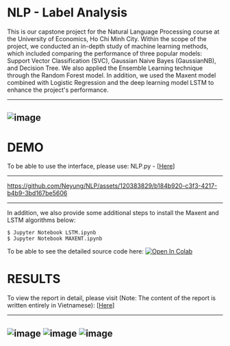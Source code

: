 # NLP - Label Analysis
This is our capstone project for the Natural Language Processing course at the University of Economics, Ho Chi Minh City. Within the scope of the project, we conducted an in-depth study of machine learning methods, which included comparing the performance of three popular models: Support Vector Classification (SVC), Gaussian Naive Bayes (GaussianNB), and Decision Tree. We also applied the Ensemble Learning technique through the Random Forest model. In addition, we used the Maxent model combined with Logistic Regression and the deep learning model LSTM to enhance the project's performance.

---
![image](https://github.com/Neyung/NLP/assets/120383829/5000f161-cbbb-425c-89b6-02af1b7b7f51)
---

# DEMO 
To be able to use the interface, please use: NLP.py - [[Here](https://github.com/Neyung/NLP/blob/main/UI/UI/NLP.py)]

---

https://github.com/Neyung/NLP/assets/120383829/b184b920-c3f3-4217-b4b9-3bd167be5606

---

In addition, we also provide some additional steps to install the Maxent and LSTM algorithms below:
```
$ Jupyter Notebook LSTM.ipynb
$ Jupyter Notebook MAXENT.ipynb
```
To be able to see the detailed source code here: [![Open In Colab]([https://colab.research.google.com/assets/colab-badge.svg)](https://colab.research.google.com/drive/1xVJJBzXdzL3dGXZQw9glIKw7c7IcJ77f?usp=sharing](https://colab.research.google.com/drive/1j5ndmvt5_BuLxIUXf4DKwBA5vVR09xqK?usp=sharing)https://colab.research.google.com/drive/1j5ndmvt5_BuLxIUXf4DKwBA5vVR09xqK?usp=sharing)

# RESULTS
To view the report in detail, please visit (Note: The content of the report is written entirely in Vietnamese): [[Here](https://drive.google.com/file/d/1vMklTesaLdIH5AsfotUOKBHWEVllxpg5/view?usp=sharing)]

---
![image](https://github.com/Neyung/NLP/assets/120383829/c03e2f83-7dec-4b35-8bd7-09870b2a376b)
![image](https://github.com/Neyung/NLP/assets/120383829/4df6d84b-6221-46fd-96de-1dbaf2c09ea7)
![image](https://github.com/Neyung/NLP/assets/120383829/e1e2ce18-f946-4a5e-a78a-09d239991717)
---
